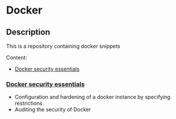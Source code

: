 # Docker

## Description

This is a repository containing docker snippets

Content:

* [Docker security essentials](#docker)

### <a name="docker"></a>[Docker security essentials](https://github.com/Bski3/snippets/tree/master/docker) 
- Configuration and hardening of a docker instance by specifying restrictions
- Auditing the security of Docker
